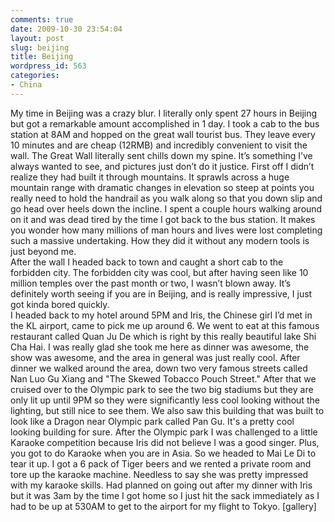 ```yaml
---
comments: true
date: 2009-10-30 23:54:04
layout: post
slug: beijing
title: Beijing
wordpress_id: 563
categories:
- China
---
```


My time in Beijing was a crazy blur.  I literally only spent 27 hours in Beijing but got a remarkable amount accomplished in 1 day.  I took a cab to the bus station at 8AM and hopped on the great wall tourist bus.  They leave every 10 minutes and are cheap (12RMB) and incredibly convenient to visit the wall.  The Great Wall literally sent chills down my spine.  It’s something I’ve always wanted to see, and pictures just don’t do it justice.  First off I didn’t realize they had built it through mountains.  It sprawls across a huge mountain range with dramatic changes in elevation so steep at points you really need to hold the handrail as you walk along so that you down slip and go head over heels down the incline.  I spent a couple hours walking around on it and was dead tired by the time I got back to the bus station.  It makes you wonder how many millions of man hours and lives were lost completing such a massive undertaking.  How they did it without any modern tools is just beyond me.  
After the wall I headed back to town and caught a short cab to the forbidden city.  The forbidden city was cool, but after having seen like 10 million temples over the past month or two, I wasn’t blown away.  It’s definitely worth seeing if you are in Beijing, and is really impressive, I just got kinda bored quickly.  
I headed back to my hotel around 5PM and Iris, the Chinese girl I’d met in the KL airport, came to pick me up around 6.  We went to eat at this famous restaurant called Quan Ju De which is right by this really beautiful lake Shi Cha Hai.  I was really glad she took me here as dinner was awesome, the show was awesome, and the area in general was just really cool.  After dinner we walked around the area, down two very famous streets called Nan Luo Gu Xiang and "The Skewed Tobacco Pouch Street."  After that we cruised over to the Olympic park to see the two big stadiums but they are only lit up until 9PM so they were significantly less cool looking without the lighting, but still nice to see them.  We also saw this building that was built to look like a Dragon near Olympic park called Pan Gu.  It's a pretty cool looking building for sure.
After the Olympic park I was challenged to a little Karaoke competition because Iris did not believe I was a good singer.  Plus, you got to do Karaoke when you are in Asia.  So we headed to Mai Le Di to tear it up.  I got a 6 pack of Tiger beers and we rented a private room and tore up the karaoke machine.  Needless to say she was pretty impressed with my karaoke skills.  Had planned on going out after my dinner with Iris but it was 3am by the time I got home so I just hit the sack immediately as I had to be up at 530AM to get to the airport for my flight to Tokyo.
[gallery]

